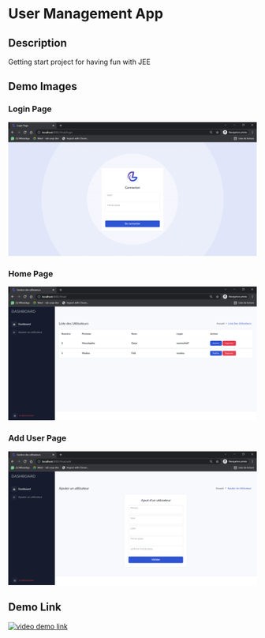 # User Management App
## Description
Getting start project for having fun with JEE

## Demo Images
### Login Page
![](login.PNG)
### Home Page
![](home.PNG)
### Add User Page
![](addUser.PNG)
## Demo Link
[![video demo link]({login.PNG})]({https://drive.google.com/file/d/1CbL1yQIXXbFsY2ATfrYALA1Z2-3vA0aY/view?usp=sharing} "video demo link")
